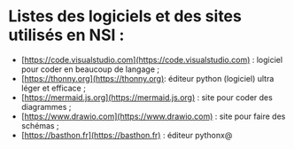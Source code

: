 # Listes des logiciels et des sites utilisés en NSI :

* [https://code.visualstudio.com](https://code.visualstudio.com) : logiciel pour coder en beaucoup de langage  ;
* [https://thonny.org](https://thonny.org): éditeur python (logiciel) ultra léger et efficace ;
* [https://mermaid.js.org](https://mermaid.js.org) : site pour coder des diagrammes ;
* [https://www.drawio.com](https://www.drawio.com) : site pour faire des schémas ;
* [https://basthon.fr](https://basthon.fr) : éditeur pythonx@